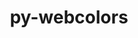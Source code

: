 ---
title: "py-webcolors"
layout: cache
categories: [package, develop]
meta: {"versions": ["24.6.0"], "compilers": ["gcc@=11.1.0", "gcc@=11.4.0", "gcc@=9.4.0", "oneapi@=2024.2.0"], "oss": ["ubuntu20.04", "ubuntu22.04"], "platforms": ["linux"], "targets": ["neoverse_v1", "neoverse_v2", "ppc64le", "x86_64_v3"], "stacks": ["data-vis-sdk", "e4s", "e4s-neoverse-v2", "e4s-neoverse_v1", "e4s-oneapi", "e4s-power", "root"], "num_specs": 42, "num_specs_by_stack": {"root": 42, "e4s-power": 7, "data-vis-sdk": 7, "e4s-neoverse_v1": 7, "e4s-neoverse-v2": 7, "e4s": 7, "e4s-oneapi": 7}}
spec_details: [{"hash": "ppx7kltn3anqos2iwwoomtbwbsgnsveh", "compiler": "gcc@=9.4.0", "versions": ["24.6.0"], "os": "ubuntu20.04", "platform": "linux", "target": "ppc64le", "variants": ["build_system=python_pip"], "stacks": ["root", "e4s-power"], "size": "-", "tarball": "https://binaries.spack.io/develop/build_cache/linux-ubuntu20.04-ppc64le/gcc-9.4.0/py-webcolors-24.6.0/linux-ubuntu20.04-ppc64le-gcc-9.4.0-py-webcolors-24.6.0-ppx7kltn3anqos2iwwoomtbwbsgnsveh.spack"}, {"hash": "dmkirbdltddrp3apjhkg7454jave52xa", "compiler": "gcc@=9.4.0", "versions": ["24.6.0"], "os": "ubuntu20.04", "platform": "linux", "target": "ppc64le", "variants": ["build_system=python_pip"], "stacks": ["root", "e4s-power"], "size": "-", "tarball": "https://binaries.spack.io/develop/build_cache/linux-ubuntu20.04-ppc64le/gcc-9.4.0/py-webcolors-24.6.0/linux-ubuntu20.04-ppc64le-gcc-9.4.0-py-webcolors-24.6.0-dmkirbdltddrp3apjhkg7454jave52xa.spack"}, {"hash": "e2xes25ldvit3mbt27kzgzg6jnx75lkl", "compiler": "gcc@=9.4.0", "versions": ["24.6.0"], "os": "ubuntu20.04", "platform": "linux", "target": "ppc64le", "variants": ["build_system=python_pip"], "stacks": ["root", "e4s-power"], "size": "-", "tarball": "https://binaries.spack.io/develop/build_cache/linux-ubuntu20.04-ppc64le/gcc-9.4.0/py-webcolors-24.6.0/linux-ubuntu20.04-ppc64le-gcc-9.4.0-py-webcolors-24.6.0-e2xes25ldvit3mbt27kzgzg6jnx75lkl.spack"}, {"hash": "bmj6ay4trc2yigshmu3aurixezpp54to", "compiler": "gcc@=9.4.0", "versions": ["24.6.0"], "os": "ubuntu20.04", "platform": "linux", "target": "ppc64le", "variants": ["build_system=python_pip"], "stacks": ["root", "e4s-power"], "size": "-", "tarball": "https://binaries.spack.io/develop/build_cache/linux-ubuntu20.04-ppc64le/gcc-9.4.0/py-webcolors-24.6.0/linux-ubuntu20.04-ppc64le-gcc-9.4.0-py-webcolors-24.6.0-bmj6ay4trc2yigshmu3aurixezpp54to.spack"}, {"hash": "vxkeeeyjc2dzmvir7fmznmgpobwe2fzn", "compiler": "gcc@=9.4.0", "versions": ["24.6.0"], "os": "ubuntu20.04", "platform": "linux", "target": "ppc64le", "variants": ["build_system=python_pip"], "stacks": ["root", "e4s-power"], "size": "-", "tarball": "https://binaries.spack.io/develop/build_cache/linux-ubuntu20.04-ppc64le/gcc-9.4.0/py-webcolors-24.6.0/linux-ubuntu20.04-ppc64le-gcc-9.4.0-py-webcolors-24.6.0-vxkeeeyjc2dzmvir7fmznmgpobwe2fzn.spack"}, {"hash": "nti5gdyisyynruxhh74s7nx7ijttiuxm", "compiler": "gcc@=9.4.0", "versions": ["24.6.0"], "os": "ubuntu20.04", "platform": "linux", "target": "ppc64le", "variants": ["build_system=python_pip"], "stacks": ["root", "e4s-power"], "size": "-", "tarball": "https://binaries.spack.io/develop/build_cache/linux-ubuntu20.04-ppc64le/gcc-9.4.0/py-webcolors-24.6.0/linux-ubuntu20.04-ppc64le-gcc-9.4.0-py-webcolors-24.6.0-nti5gdyisyynruxhh74s7nx7ijttiuxm.spack"}, {"hash": "kv377vx5ea4qm4ddstcxw5sfbipulgeu", "compiler": "gcc@=9.4.0", "versions": ["24.6.0"], "os": "ubuntu20.04", "platform": "linux", "target": "ppc64le", "variants": ["build_system=python_pip"], "stacks": ["root", "e4s-power"], "size": "-", "tarball": "https://binaries.spack.io/develop/build_cache/linux-ubuntu20.04-ppc64le/gcc-9.4.0/py-webcolors-24.6.0/linux-ubuntu20.04-ppc64le-gcc-9.4.0-py-webcolors-24.6.0-kv377vx5ea4qm4ddstcxw5sfbipulgeu.spack"}, {"hash": "s3hssfxmzdgoh3h56qlonxibi35nnr4w", "compiler": "gcc@=11.1.0", "versions": ["24.6.0"], "os": "ubuntu20.04", "platform": "linux", "target": "x86_64_v3", "variants": ["build_system=python_pip"], "stacks": ["root", "data-vis-sdk"], "size": "-", "tarball": "https://binaries.spack.io/develop/build_cache/linux-ubuntu20.04-x86_64_v3/gcc-11.1.0/py-webcolors-24.6.0/linux-ubuntu20.04-x86_64_v3-gcc-11.1.0-py-webcolors-24.6.0-s3hssfxmzdgoh3h56qlonxibi35nnr4w.spack"}, {"hash": "nxyy5ewqwbjedd2u6dbu6xwqacuih245", "compiler": "gcc@=11.1.0", "versions": ["24.6.0"], "os": "ubuntu20.04", "platform": "linux", "target": "x86_64_v3", "variants": ["build_system=python_pip"], "stacks": ["root", "data-vis-sdk"], "size": "-", "tarball": "https://binaries.spack.io/develop/build_cache/linux-ubuntu20.04-x86_64_v3/gcc-11.1.0/py-webcolors-24.6.0/linux-ubuntu20.04-x86_64_v3-gcc-11.1.0-py-webcolors-24.6.0-nxyy5ewqwbjedd2u6dbu6xwqacuih245.spack"}, {"hash": "kmijpvofo44g3o4vygnvyz66tk4mf4ky", "compiler": "gcc@=11.1.0", "versions": ["24.6.0"], "os": "ubuntu20.04", "platform": "linux", "target": "x86_64_v3", "variants": ["build_system=python_pip"], "stacks": ["root", "data-vis-sdk"], "size": "-", "tarball": "https://binaries.spack.io/develop/build_cache/linux-ubuntu20.04-x86_64_v3/gcc-11.1.0/py-webcolors-24.6.0/linux-ubuntu20.04-x86_64_v3-gcc-11.1.0-py-webcolors-24.6.0-kmijpvofo44g3o4vygnvyz66tk4mf4ky.spack"}, {"hash": "gjo5eyhjbbjfrzer2u7x4rntxdv6pyws", "compiler": "gcc@=11.1.0", "versions": ["24.6.0"], "os": "ubuntu20.04", "platform": "linux", "target": "x86_64_v3", "variants": ["build_system=python_pip"], "stacks": ["root", "data-vis-sdk"], "size": "-", "tarball": "https://binaries.spack.io/develop/build_cache/linux-ubuntu20.04-x86_64_v3/gcc-11.1.0/py-webcolors-24.6.0/linux-ubuntu20.04-x86_64_v3-gcc-11.1.0-py-webcolors-24.6.0-gjo5eyhjbbjfrzer2u7x4rntxdv6pyws.spack"}, {"hash": "qxnizd7gykf3uhanb3o3shgy2ly2h3tl", "compiler": "gcc@=11.1.0", "versions": ["24.6.0"], "os": "ubuntu20.04", "platform": "linux", "target": "x86_64_v3", "variants": ["build_system=python_pip"], "stacks": ["root", "data-vis-sdk"], "size": "-", "tarball": "https://binaries.spack.io/develop/build_cache/linux-ubuntu20.04-x86_64_v3/gcc-11.1.0/py-webcolors-24.6.0/linux-ubuntu20.04-x86_64_v3-gcc-11.1.0-py-webcolors-24.6.0-qxnizd7gykf3uhanb3o3shgy2ly2h3tl.spack"}, {"hash": "ux63fqyjtcjs67yepnfa7djci34hrvsk", "compiler": "gcc@=11.1.0", "versions": ["24.6.0"], "os": "ubuntu20.04", "platform": "linux", "target": "x86_64_v3", "variants": ["build_system=python_pip"], "stacks": ["root", "data-vis-sdk"], "size": "-", "tarball": "https://binaries.spack.io/develop/build_cache/linux-ubuntu20.04-x86_64_v3/gcc-11.1.0/py-webcolors-24.6.0/linux-ubuntu20.04-x86_64_v3-gcc-11.1.0-py-webcolors-24.6.0-ux63fqyjtcjs67yepnfa7djci34hrvsk.spack"}, {"hash": "msiazwlircbssf7ebjbosqhlqhj5r6jm", "compiler": "gcc@=11.1.0", "versions": ["24.6.0"], "os": "ubuntu20.04", "platform": "linux", "target": "x86_64_v3", "variants": ["build_system=python_pip"], "stacks": ["root", "data-vis-sdk"], "size": "-", "tarball": "https://binaries.spack.io/develop/build_cache/linux-ubuntu20.04-x86_64_v3/gcc-11.1.0/py-webcolors-24.6.0/linux-ubuntu20.04-x86_64_v3-gcc-11.1.0-py-webcolors-24.6.0-msiazwlircbssf7ebjbosqhlqhj5r6jm.spack"}, {"hash": "sh3u6mwz2ydtnw3kiqroalcftrkicjuu", "compiler": "gcc@=11.4.0", "versions": ["24.6.0"], "os": "ubuntu22.04", "platform": "linux", "target": "neoverse_v1", "variants": ["build_system=python_pip"], "stacks": ["root", "e4s-neoverse_v1"], "size": "-", "tarball": "https://binaries.spack.io/develop/build_cache/linux-ubuntu22.04-neoverse_v1/gcc-11.4.0/py-webcolors-24.6.0/linux-ubuntu22.04-neoverse_v1-gcc-11.4.0-py-webcolors-24.6.0-sh3u6mwz2ydtnw3kiqroalcftrkicjuu.spack"}, {"hash": "4z6arxdztvdpudfqhckxzn4ejr3pzgda", "compiler": "gcc@=11.4.0", "versions": ["24.6.0"], "os": "ubuntu22.04", "platform": "linux", "target": "neoverse_v1", "variants": ["build_system=python_pip"], "stacks": ["root", "e4s-neoverse_v1"], "size": "-", "tarball": "https://binaries.spack.io/develop/build_cache/linux-ubuntu22.04-neoverse_v1/gcc-11.4.0/py-webcolors-24.6.0/linux-ubuntu22.04-neoverse_v1-gcc-11.4.0-py-webcolors-24.6.0-4z6arxdztvdpudfqhckxzn4ejr3pzgda.spack"}, {"hash": "rcukjr5sar6piczjxrprkrhisnjvteos", "compiler": "gcc@=11.4.0", "versions": ["24.6.0"], "os": "ubuntu22.04", "platform": "linux", "target": "neoverse_v1", "variants": ["build_system=python_pip"], "stacks": ["root", "e4s-neoverse_v1"], "size": "-", "tarball": "https://binaries.spack.io/develop/build_cache/linux-ubuntu22.04-neoverse_v1/gcc-11.4.0/py-webcolors-24.6.0/linux-ubuntu22.04-neoverse_v1-gcc-11.4.0-py-webcolors-24.6.0-rcukjr5sar6piczjxrprkrhisnjvteos.spack"}, {"hash": "v7nzjbdjxyaq5v4xhofzrpr53ai6s766", "compiler": "gcc@=11.4.0", "versions": ["24.6.0"], "os": "ubuntu22.04", "platform": "linux", "target": "neoverse_v1", "variants": ["build_system=python_pip"], "stacks": ["root", "e4s-neoverse_v1"], "size": "-", "tarball": "https://binaries.spack.io/develop/build_cache/linux-ubuntu22.04-neoverse_v1/gcc-11.4.0/py-webcolors-24.6.0/linux-ubuntu22.04-neoverse_v1-gcc-11.4.0-py-webcolors-24.6.0-v7nzjbdjxyaq5v4xhofzrpr53ai6s766.spack"}, {"hash": "mw36cafui56jbotko552rgqltvqnowg6", "compiler": "gcc@=11.4.0", "versions": ["24.6.0"], "os": "ubuntu22.04", "platform": "linux", "target": "neoverse_v1", "variants": ["build_system=python_pip"], "stacks": ["root", "e4s-neoverse_v1"], "size": "-", "tarball": "https://binaries.spack.io/develop/build_cache/linux-ubuntu22.04-neoverse_v1/gcc-11.4.0/py-webcolors-24.6.0/linux-ubuntu22.04-neoverse_v1-gcc-11.4.0-py-webcolors-24.6.0-mw36cafui56jbotko552rgqltvqnowg6.spack"}, {"hash": "rbbcofv5bud3bv3edj5zvwzs6f257tdy", "compiler": "gcc@=11.4.0", "versions": ["24.6.0"], "os": "ubuntu22.04", "platform": "linux", "target": "neoverse_v1", "variants": ["build_system=python_pip"], "stacks": ["root", "e4s-neoverse_v1"], "size": "-", "tarball": "https://binaries.spack.io/develop/build_cache/linux-ubuntu22.04-neoverse_v1/gcc-11.4.0/py-webcolors-24.6.0/linux-ubuntu22.04-neoverse_v1-gcc-11.4.0-py-webcolors-24.6.0-rbbcofv5bud3bv3edj5zvwzs6f257tdy.spack"}, {"hash": "lkxjexaryrx2j7wjq43ncobzttpskr3r", "compiler": "gcc@=11.4.0", "versions": ["24.6.0"], "os": "ubuntu22.04", "platform": "linux", "target": "neoverse_v1", "variants": ["build_system=python_pip"], "stacks": ["root", "e4s-neoverse_v1"], "size": "-", "tarball": "https://binaries.spack.io/develop/build_cache/linux-ubuntu22.04-neoverse_v1/gcc-11.4.0/py-webcolors-24.6.0/linux-ubuntu22.04-neoverse_v1-gcc-11.4.0-py-webcolors-24.6.0-lkxjexaryrx2j7wjq43ncobzttpskr3r.spack"}, {"hash": "littsvi6uxglyrs66tdd22zgnbj6q2zp", "compiler": "gcc@=11.4.0", "versions": ["24.6.0"], "os": "ubuntu22.04", "platform": "linux", "target": "neoverse_v2", "variants": ["build_system=python_pip"], "stacks": ["root", "e4s-neoverse-v2"], "size": "-", "tarball": "https://binaries.spack.io/develop/build_cache/linux-ubuntu22.04-neoverse_v2/gcc-11.4.0/py-webcolors-24.6.0/linux-ubuntu22.04-neoverse_v2-gcc-11.4.0-py-webcolors-24.6.0-littsvi6uxglyrs66tdd22zgnbj6q2zp.spack"}, {"hash": "h5qwm2gde4tno3wb52cypusq577wh7cc", "compiler": "gcc@=11.4.0", "versions": ["24.6.0"], "os": "ubuntu22.04", "platform": "linux", "target": "neoverse_v2", "variants": ["build_system=python_pip"], "stacks": ["root", "e4s-neoverse-v2"], "size": "-", "tarball": "https://binaries.spack.io/develop/build_cache/linux-ubuntu22.04-neoverse_v2/gcc-11.4.0/py-webcolors-24.6.0/linux-ubuntu22.04-neoverse_v2-gcc-11.4.0-py-webcolors-24.6.0-h5qwm2gde4tno3wb52cypusq577wh7cc.spack"}, {"hash": "2ncjwxf3raum6dljkfbm24ssetlzaus7", "compiler": "gcc@=11.4.0", "versions": ["24.6.0"], "os": "ubuntu22.04", "platform": "linux", "target": "neoverse_v2", "variants": ["build_system=python_pip"], "stacks": ["root", "e4s-neoverse-v2"], "size": "-", "tarball": "https://binaries.spack.io/develop/build_cache/linux-ubuntu22.04-neoverse_v2/gcc-11.4.0/py-webcolors-24.6.0/linux-ubuntu22.04-neoverse_v2-gcc-11.4.0-py-webcolors-24.6.0-2ncjwxf3raum6dljkfbm24ssetlzaus7.spack"}, {"hash": "ord4oj4ql37rpxp4l4cfkqpt3ee2dxrq", "compiler": "gcc@=11.4.0", "versions": ["24.6.0"], "os": "ubuntu22.04", "platform": "linux", "target": "neoverse_v2", "variants": ["build_system=python_pip"], "stacks": ["root", "e4s-neoverse-v2"], "size": "-", "tarball": "https://binaries.spack.io/develop/build_cache/linux-ubuntu22.04-neoverse_v2/gcc-11.4.0/py-webcolors-24.6.0/linux-ubuntu22.04-neoverse_v2-gcc-11.4.0-py-webcolors-24.6.0-ord4oj4ql37rpxp4l4cfkqpt3ee2dxrq.spack"}, {"hash": "kycz7kvyz4ou3y2xuyyk5hwvyvsamhrl", "compiler": "gcc@=11.4.0", "versions": ["24.6.0"], "os": "ubuntu22.04", "platform": "linux", "target": "neoverse_v2", "variants": ["build_system=python_pip"], "stacks": ["root", "e4s-neoverse-v2"], "size": "-", "tarball": "https://binaries.spack.io/develop/build_cache/linux-ubuntu22.04-neoverse_v2/gcc-11.4.0/py-webcolors-24.6.0/linux-ubuntu22.04-neoverse_v2-gcc-11.4.0-py-webcolors-24.6.0-kycz7kvyz4ou3y2xuyyk5hwvyvsamhrl.spack"}, {"hash": "4zeuw5i5t7p3rnrja4345zzrfw6plg42", "compiler": "gcc@=11.4.0", "versions": ["24.6.0"], "os": "ubuntu22.04", "platform": "linux", "target": "neoverse_v2", "variants": ["build_system=python_pip"], "stacks": ["root", "e4s-neoverse-v2"], "size": "-", "tarball": "https://binaries.spack.io/develop/build_cache/linux-ubuntu22.04-neoverse_v2/gcc-11.4.0/py-webcolors-24.6.0/linux-ubuntu22.04-neoverse_v2-gcc-11.4.0-py-webcolors-24.6.0-4zeuw5i5t7p3rnrja4345zzrfw6plg42.spack"}, {"hash": "nowwmrkffpfyrd7qzlyx4zrk4bjqufur", "compiler": "gcc@=11.4.0", "versions": ["24.6.0"], "os": "ubuntu22.04", "platform": "linux", "target": "neoverse_v2", "variants": ["build_system=python_pip"], "stacks": ["root", "e4s-neoverse-v2"], "size": "-", "tarball": "https://binaries.spack.io/develop/build_cache/linux-ubuntu22.04-neoverse_v2/gcc-11.4.0/py-webcolors-24.6.0/linux-ubuntu22.04-neoverse_v2-gcc-11.4.0-py-webcolors-24.6.0-nowwmrkffpfyrd7qzlyx4zrk4bjqufur.spack"}, {"hash": "ytfilixbdwkqhjulcxxopjya4g3m6z4u", "compiler": "gcc@=11.4.0", "versions": ["24.6.0"], "os": "ubuntu22.04", "platform": "linux", "target": "x86_64_v3", "variants": ["build_system=python_pip"], "stacks": ["root", "e4s"], "size": "-", "tarball": "https://binaries.spack.io/develop/build_cache/linux-ubuntu22.04-x86_64_v3/gcc-11.4.0/py-webcolors-24.6.0/linux-ubuntu22.04-x86_64_v3-gcc-11.4.0-py-webcolors-24.6.0-ytfilixbdwkqhjulcxxopjya4g3m6z4u.spack"}, {"hash": "s2aediuhakepjwwlx4p3ecfq3pvubrix", "compiler": "gcc@=11.4.0", "versions": ["24.6.0"], "os": "ubuntu22.04", "platform": "linux", "target": "x86_64_v3", "variants": ["build_system=python_pip"], "stacks": ["root", "e4s"], "size": "-", "tarball": "https://binaries.spack.io/develop/build_cache/linux-ubuntu22.04-x86_64_v3/gcc-11.4.0/py-webcolors-24.6.0/linux-ubuntu22.04-x86_64_v3-gcc-11.4.0-py-webcolors-24.6.0-s2aediuhakepjwwlx4p3ecfq3pvubrix.spack"}, {"hash": "3qxnybrazm4b4pudknzorw63pbxhmy4x", "compiler": "gcc@=11.4.0", "versions": ["24.6.0"], "os": "ubuntu22.04", "platform": "linux", "target": "x86_64_v3", "variants": ["build_system=python_pip"], "stacks": ["root", "e4s"], "size": "-", "tarball": "https://binaries.spack.io/develop/build_cache/linux-ubuntu22.04-x86_64_v3/gcc-11.4.0/py-webcolors-24.6.0/linux-ubuntu22.04-x86_64_v3-gcc-11.4.0-py-webcolors-24.6.0-3qxnybrazm4b4pudknzorw63pbxhmy4x.spack"}, {"hash": "pagupabhuukuacxbzqcplcnt6if7n5lr", "compiler": "gcc@=11.4.0", "versions": ["24.6.0"], "os": "ubuntu22.04", "platform": "linux", "target": "x86_64_v3", "variants": ["build_system=python_pip"], "stacks": ["root", "e4s"], "size": "-", "tarball": "https://binaries.spack.io/develop/build_cache/linux-ubuntu22.04-x86_64_v3/gcc-11.4.0/py-webcolors-24.6.0/linux-ubuntu22.04-x86_64_v3-gcc-11.4.0-py-webcolors-24.6.0-pagupabhuukuacxbzqcplcnt6if7n5lr.spack"}, {"hash": "cvojc7fn3thqxwjbjjelbnxd7snuiuio", "compiler": "gcc@=11.4.0", "versions": ["24.6.0"], "os": "ubuntu22.04", "platform": "linux", "target": "x86_64_v3", "variants": ["build_system=python_pip"], "stacks": ["root", "e4s"], "size": "-", "tarball": "https://binaries.spack.io/develop/build_cache/linux-ubuntu22.04-x86_64_v3/gcc-11.4.0/py-webcolors-24.6.0/linux-ubuntu22.04-x86_64_v3-gcc-11.4.0-py-webcolors-24.6.0-cvojc7fn3thqxwjbjjelbnxd7snuiuio.spack"}, {"hash": "5eo5kctt6q3fbb3oqfehypak62eljfm5", "compiler": "gcc@=11.4.0", "versions": ["24.6.0"], "os": "ubuntu22.04", "platform": "linux", "target": "x86_64_v3", "variants": ["build_system=python_pip"], "stacks": ["root", "e4s"], "size": "-", "tarball": "https://binaries.spack.io/develop/build_cache/linux-ubuntu22.04-x86_64_v3/gcc-11.4.0/py-webcolors-24.6.0/linux-ubuntu22.04-x86_64_v3-gcc-11.4.0-py-webcolors-24.6.0-5eo5kctt6q3fbb3oqfehypak62eljfm5.spack"}, {"hash": "fcsxpagrkm3zu76gpptroy36hcf2uqws", "compiler": "gcc@=11.4.0", "versions": ["24.6.0"], "os": "ubuntu22.04", "platform": "linux", "target": "x86_64_v3", "variants": ["build_system=python_pip"], "stacks": ["root", "e4s"], "size": "-", "tarball": "https://binaries.spack.io/develop/build_cache/linux-ubuntu22.04-x86_64_v3/gcc-11.4.0/py-webcolors-24.6.0/linux-ubuntu22.04-x86_64_v3-gcc-11.4.0-py-webcolors-24.6.0-fcsxpagrkm3zu76gpptroy36hcf2uqws.spack"}, {"hash": "7xu2cllirwo5sgsahfshekqaqdclwdyh", "compiler": "oneapi@=2024.2.0", "versions": ["24.6.0"], "os": "ubuntu22.04", "platform": "linux", "target": "x86_64_v3", "variants": ["build_system=python_pip"], "stacks": ["root", "e4s-oneapi"], "size": "-", "tarball": "https://binaries.spack.io/develop/build_cache/linux-ubuntu22.04-x86_64_v3/oneapi-2024.2.0/py-webcolors-24.6.0/linux-ubuntu22.04-x86_64_v3-oneapi-2024.2.0-py-webcolors-24.6.0-7xu2cllirwo5sgsahfshekqaqdclwdyh.spack"}, {"hash": "2xxo7ffh33zejkc4mbqejuax2nfz55z4", "compiler": "oneapi@=2024.2.0", "versions": ["24.6.0"], "os": "ubuntu22.04", "platform": "linux", "target": "x86_64_v3", "variants": ["build_system=python_pip"], "stacks": ["root", "e4s-oneapi"], "size": "-", "tarball": "https://binaries.spack.io/develop/build_cache/linux-ubuntu22.04-x86_64_v3/oneapi-2024.2.0/py-webcolors-24.6.0/linux-ubuntu22.04-x86_64_v3-oneapi-2024.2.0-py-webcolors-24.6.0-2xxo7ffh33zejkc4mbqejuax2nfz55z4.spack"}, {"hash": "n2fhowxs4b56mvlb6l54cdlfnyrsnpko", "compiler": "oneapi@=2024.2.0", "versions": ["24.6.0"], "os": "ubuntu22.04", "platform": "linux", "target": "x86_64_v3", "variants": ["build_system=python_pip"], "stacks": ["root", "e4s-oneapi"], "size": "-", "tarball": "https://binaries.spack.io/develop/build_cache/linux-ubuntu22.04-x86_64_v3/oneapi-2024.2.0/py-webcolors-24.6.0/linux-ubuntu22.04-x86_64_v3-oneapi-2024.2.0-py-webcolors-24.6.0-n2fhowxs4b56mvlb6l54cdlfnyrsnpko.spack"}, {"hash": "cmak6n7fqfhqpy7zq2ixzi6h6bmh7j2h", "compiler": "oneapi@=2024.2.0", "versions": ["24.6.0"], "os": "ubuntu22.04", "platform": "linux", "target": "x86_64_v3", "variants": ["build_system=python_pip"], "stacks": ["root", "e4s-oneapi"], "size": "-", "tarball": "https://binaries.spack.io/develop/build_cache/linux-ubuntu22.04-x86_64_v3/oneapi-2024.2.0/py-webcolors-24.6.0/linux-ubuntu22.04-x86_64_v3-oneapi-2024.2.0-py-webcolors-24.6.0-cmak6n7fqfhqpy7zq2ixzi6h6bmh7j2h.spack"}, {"hash": "pkiy2kjy5oskbfczkkl6rx2qckkxwxnh", "compiler": "oneapi@=2024.2.0", "versions": ["24.6.0"], "os": "ubuntu22.04", "platform": "linux", "target": "x86_64_v3", "variants": ["build_system=python_pip"], "stacks": ["root", "e4s-oneapi"], "size": "-", "tarball": "https://binaries.spack.io/develop/build_cache/linux-ubuntu22.04-x86_64_v3/oneapi-2024.2.0/py-webcolors-24.6.0/linux-ubuntu22.04-x86_64_v3-oneapi-2024.2.0-py-webcolors-24.6.0-pkiy2kjy5oskbfczkkl6rx2qckkxwxnh.spack"}, {"hash": "4c5fskdx56rvpio7pniiedxx53f6gzv6", "compiler": "oneapi@=2024.2.0", "versions": ["24.6.0"], "os": "ubuntu22.04", "platform": "linux", "target": "x86_64_v3", "variants": ["build_system=python_pip"], "stacks": ["root", "e4s-oneapi"], "size": "-", "tarball": "https://binaries.spack.io/develop/build_cache/linux-ubuntu22.04-x86_64_v3/oneapi-2024.2.0/py-webcolors-24.6.0/linux-ubuntu22.04-x86_64_v3-oneapi-2024.2.0-py-webcolors-24.6.0-4c5fskdx56rvpio7pniiedxx53f6gzv6.spack"}, {"hash": "oyeklch5uhzcpy6pplzubub4w4fjenbw", "compiler": "oneapi@=2024.2.0", "versions": ["24.6.0"], "os": "ubuntu22.04", "platform": "linux", "target": "x86_64_v3", "variants": ["build_system=python_pip"], "stacks": ["root", "e4s-oneapi"], "size": "-", "tarball": "https://binaries.spack.io/develop/build_cache/linux-ubuntu22.04-x86_64_v3/oneapi-2024.2.0/py-webcolors-24.6.0/linux-ubuntu22.04-x86_64_v3-oneapi-2024.2.0-py-webcolors-24.6.0-oyeklch5uhzcpy6pplzubub4w4fjenbw.spack"}]
---
